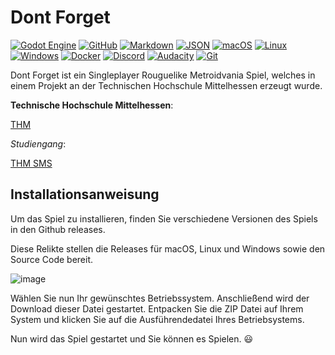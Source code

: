 # Dont Forget

[![Godot Engine](https://img.shields.io/badge/Godot-%23FFFFFF.svg?logo=godot-engine)](#) [![GitHub](https://img.shields.io/badge/GitHub-%23121011.svg?logo=github&logoColor=white)](#) [![Markdown](https://img.shields.io/badge/Markdown-%23000000.svg?logo=markdown&logoColor=white)](#) [![JSON](https://img.shields.io/badge/JSON-000?logo=json&logoColor=fff)](#) [![macOS](https://img.shields.io/badge/macOS-000000?logo=apple&logoColor=F0F0F0)](#) [![Linux](https://img.shields.io/badge/Linux-FCC624?logo=linux&logoColor=black)](#) [![Windows](https://custom-icon-badges.demolab.com/badge/Windows-0078D6?logo=windows11&logoColor=white)](#) [![Docker](https://img.shields.io/badge/Docker-2496ED?logo=docker&logoColor=fff)](#) [![Discord](https://img.shields.io/badge/Discord-%235865F2.svg?&logo=discord&logoColor=white)](#) [![Audacity](https://img.shields.io/badge/Audacity-0000CC?logo=audacity&logoColor=white)](#) [![Git](https://img.shields.io/badge/Git-F05032?logo=git&logoColor=fff)](#)


Dont Forget ist ein Singleplayer Rouguelike Metroidvania Spiel, welches in einem Projekt an der Technischen Hochschule Mittelhessen erzeugt wurde. 

**Technische Hochschule Mittelhessen**:

[THM](https://www.thm.de/site/) 

_Studiengang_:

[THM SMS](https://www.thm.de/site/studium/unsere-studienangebote/digital-media-systems-bachelor-bsc-mni-giessen.html)

## Installationsanweisung

Um das Spiel zu installieren, finden Sie verschiedene Versionen des Spiels in den Github releases.

Diese Relikte stellen die Releases für macOS, Linux und Windows sowie den Source Code bereit.

![image](https://github.com/user-attachments/assets/a6745320-6616-49fb-9f69-f258fbaba116)

Wählen Sie nun Ihr gewünschtes Betriebssystem. Anschließend wird der Download dieser Datei gestartet. 
Entpacken Sie die ZIP Datei auf Ihrem System und klicken Sie auf die Ausführendedatei Ihres Betriebsystems.

Nun wird das Spiel gestartet und Sie können es Spielen. 😃
